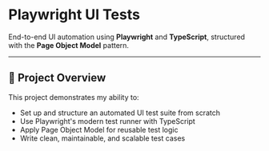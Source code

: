 # Playwright UI Tests

End-to-end UI automation using **Playwright** and **TypeScript**, structured with the **Page Object Model** pattern.

---

## 🚀 Project Overview

This project demonstrates my ability to:

- Set up and structure an automated UI test suite from scratch
- Use Playwright's modern test runner with TypeScript
- Apply Page Object Model for reusable test logic
- Write clean, maintainable, and scalable test cases
